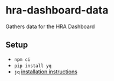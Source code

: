 # hra-dashboard-data
Gathers data for the HRA Dashboard


## Setup

* `npm ci`
* `pip install yq`
* `jq` [installation instructions](https://jqlang.github.io/jq/download/)
